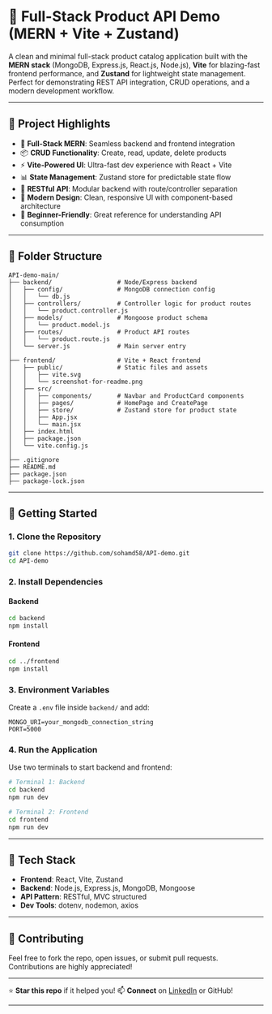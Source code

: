 
# 🔗 Full-Stack Product API Demo (MERN + Vite + Zustand)

A clean and minimal full-stack product catalog application built with the **MERN stack** (MongoDB, Express.js, React.js, Node.js), **Vite** for blazing-fast frontend performance, and **Zustand** for lightweight state management. Perfect for demonstrating REST API integration, CRUD operations, and a modern development workflow.

---

## 📌 Project Highlights

- 🔗 **Full-Stack MERN**: Seamless backend and frontend integration
- 📦 **CRUD Functionality**: Create, read, update, delete products
- ⚡ **Vite-Powered UI**: Ultra-fast dev experience with React + Vite
- 📊 **State Management**: Zustand store for predictable state flow
- 🧱 **RESTful API**: Modular backend with route/controller separation
- 💅 **Modern Design**: Clean, responsive UI with component-based architecture
- 🎯 **Beginner-Friendly**: Great reference for understanding API consumption

---

## 📁 Folder Structure

```text
API-demo-main/
├── backend/                  # Node/Express backend
│   ├── config/               # MongoDB connection config
│   │   └── db.js
│   ├── controllers/          # Controller logic for product routes
│   │   └── product.controller.js
│   ├── models/               # Mongoose product schema
│   │   └── product.model.js
│   ├── routes/               # Product API routes
│   │   └── product.route.js
│   └── server.js             # Main server entry
│
├── frontend/                 # Vite + React frontend
│   ├── public/               # Static files and assets
│   │   ├── vite.svg
│   │   └── screenshot-for-readme.png
│   ├── src/
│   │   ├── components/       # Navbar and ProductCard components
│   │   ├── pages/            # HomePage and CreatePage
│   │   ├── store/            # Zustand store for product state
│   │   ├── App.jsx
│   │   └── main.jsx
│   ├── index.html
│   ├── package.json
│   └── vite.config.js
│
├── .gitignore
├── README.md
├── package.json
├── package-lock.json
````

---

## 🚀 Getting Started

### 1. Clone the Repository

```bash
git clone https://github.com/sohamd58/API-demo.git
cd API-demo
```

### 2. Install Dependencies

#### Backend

```bash
cd backend
npm install
```

#### Frontend

```bash
cd ../frontend
npm install
```

### 3. Environment Variables

Create a `.env` file inside `backend/` and add:

```env
MONGO_URI=your_mongodb_connection_string
PORT=5000
```

### 4. Run the Application

Use two terminals to start backend and frontend:

```bash
# Terminal 1: Backend
cd backend
npm run dev
```

```bash
# Terminal 2: Frontend
cd frontend
npm run dev
```

---

## 🧩 Tech Stack

* **Frontend**: React, Vite, Zustand
* **Backend**: Node.js, Express.js, MongoDB, Mongoose
* **API Pattern**: RESTful, MVC structured
* **Dev Tools**: dotenv, nodemon, axios

---

## 📣 Contributing

Feel free to fork the repo, open issues, or submit pull requests. Contributions are highly appreciated!

---

⭐ **Star this repo** if it helped you!
📫 **Connect** on [LinkedIn](https://www.linkedin.com/in/soham-d1758) or GitHub!

---

